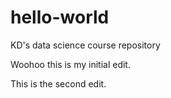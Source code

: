 # hello-world
KD's data science course repository

Woohoo this is my initial edit.

This is the second edit.
